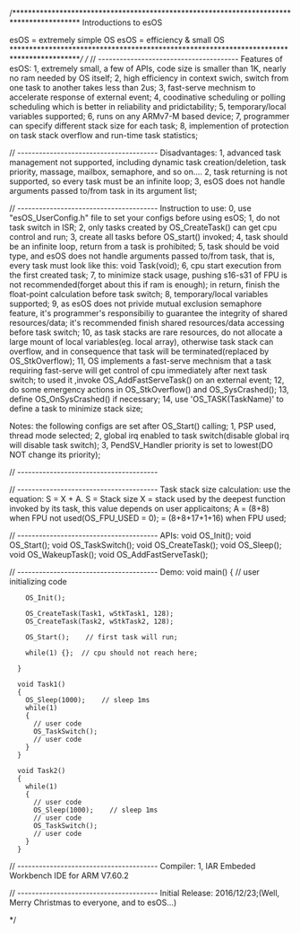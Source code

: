 

/*****************************************************************************************
      Introductions to esOS

  esOS = extremely simple OS
  esOS = efficiency & small OS
******************************************************************************************/
/*
// ---------------------------------------
Features of esOS:
  1, extremely small, a few of APIs, code size is smaller than 1K, nearly no ram needed by OS itself;
  2, high efficiency in context swich, switch from one task to another takes less than 2us;
  3, fast-serve mechnism to accelerate response of external event;
  4, coodinative scheduling or polling scheduling which is better in reliability and pridictability;
  5, temporary/local variables supported;
  6, runs on any ARMv7-M based device;
  7, programmer can specify different stack size for each task;
  8, implemention of protection on task stack overflow and run-time task statistics;

// ---------------------------------------
Disadvantages:
  1, advanced task management not supported, 
     including dynamic task creation/deletion, task priority, massage, mailbox, 
     semaphore, and so on....
  2, task returning is not supported, so every task must be an infinite loop;
  3, esOS does not handle arguments passed to/from task in its argument list;

// ---------------------------------------
Instruction to use:
  0, use "esOS_UserConfig.h" file to set your configs before using esOS;
  1, do not task switch in ISR;
  2, only tasks created by OS_CreateTask() can get cpu control and run;
  3, create all tasks before OS_start() invoked;
  4, task should be an infinite loop, return from a task is prohibited;
  5, task should be void type, and esOS does not handle arguments passed to/from task, 
     that is, every task must look like this: void Task(void);
  6, cpu start execution from the first created task;
  7, to minimize stack usage, pushing s16-s31 of FPU is not recommended(forget 
     about this if ram is enough); in return, finish the float-point calculation 
     before task switch;
  8, temporary/local variables supported;
  9, as esOS does not privide mutual exclusion semaphore feature, 
     it's programmer's responsibiliy to guarantee the integrity of shared resources/data;
     it's recommended finish shared resources/data accessing before task switch;
  10, as task stacks are rare resources, do not allocate a large mount of local 
     variables(eg. local array), otherwise task stack can overflow, and in consequence 
     that task will be terminated(replaced by OS_StkOverflow);
  11, OS implements a fast-serve mechnism that a task requiring fast-serve will get control
     of cpu immediately after next task switch; to used it ,invoke OS_AddFastServeTask() on
     an external event;
  12, do some emergency actions in OS_StkOverflow() and OS_SysCrashed();
  13, define OS_OnSysCrashed() if necessary;
  14, use 'OS_TASK(TaskName)' to define a task to minimize stack size;

Notes:
  the following configs are set after OS_Start() calling;
  1, PSP used, thread mode selected;
  2, global irq enabled to task switch(disable global irq will disable task switch);
  3, PendSV_Handler priority is set to lowest(DO NOT change its priority);

// ---------------------------------------

  
// ---------------------------------------
Task stack size calculation:
  use the equation: S = X + A.
     S = Stack size
     X = stack used by the deepest function invoked by its task, this value depends 
       on user applicaitons;
     A = (8+8) when FPU not used(OS_FPU_USED = 0);
       = (8+8+17+1+16) when FPU used;

// ---------------------------------------
APIs:
  void OS_Init();
  void OS_Start();
  void OS_TaskSwitch();
  void OS_CreateTask();
  void OS_Sleep();
  void OS_WakeupTask();
  void OS_AddFastServeTask();

// ---------------------------------------
Demo:
      void main()
      {
        // user initializing code 
        
        OS_Init();
        
        OS_CreateTask(Task1, wStkTask1, 128);
        OS_CreateTask(Task2, wStkTask2, 128);
        
        OS_Start();    // first task will run;
        
        while(1) {};  // cpu should not reach here;

      }

      void Task1()
      {
        OS_Sleep(1000);    // sleep 1ms
        while(1)
        {
          // user code
          OS_TaskSwitch();
          // user code
        }
      }
      
      void Task2()
      {
        while(1)
        {
          // user code
          OS_Sleep(1000);    // sleep 1ms
          // user code
          OS_TaskSwitch();
          // user code
        }
      }
  
// ---------------------------------------
Compiler:
  1, IAR Embeded Workbench IDE for ARM V7.60.2

// ---------------------------------------
Initial Release:
  2016/12/23;(Well, Merry Christmas to everyone, and to esOS...)

*/
